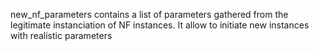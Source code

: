 new_nf_parameters contains a list of parameters gathered from the legitimate instanciation of NF instances. It allow to initiate new instances with realistic parameters